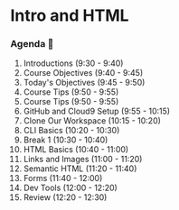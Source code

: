 # Intro and HTML

### Agenda :rocket:

1. Introductions (9:30 - 9:40)
2. Course Objectives (9:40 - 9:45)
3. Today's Objectives (9:45 - 9:50)
4. Course Tips (9:50 - 9:55)
5. Course Tips (9:50 - 9:55)
6. GitHub and Cloud9 Setup (9:55 - 10:15)
7. Clone Our Workspace (10:15 - 10:20)
8. CLI Basics (10:20 - 10:30)
9. Break 1 (10:30 - 10:40)
10. HTML Basics (10:40 - 11:00)
11. Links and Images (11:00 - 11:20)
12. Semantic HTML (11:20 - 11:40)
13. Forms (11:40 - 12:00)
14. Dev Tools (12:00 - 12:20)
15. Review (12:20 - 12:30)
